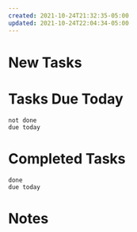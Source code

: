 ```yaml
---
created: 2021-10-24T21:32:35-05:00
updated: 2021-10-24T22:04:34-05:00
---
```


# New Tasks

# Tasks Due Today
```tasks
not done
due today
```

# Completed Tasks
```tasks
done
due today
```

# Notes 

